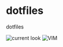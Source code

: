 # dotfiles
dotfiles

![current look](https://i.imgur.com/MHonS1X.jpg)
![VIM](https://imgur.com/a/6WdJZ5o)
